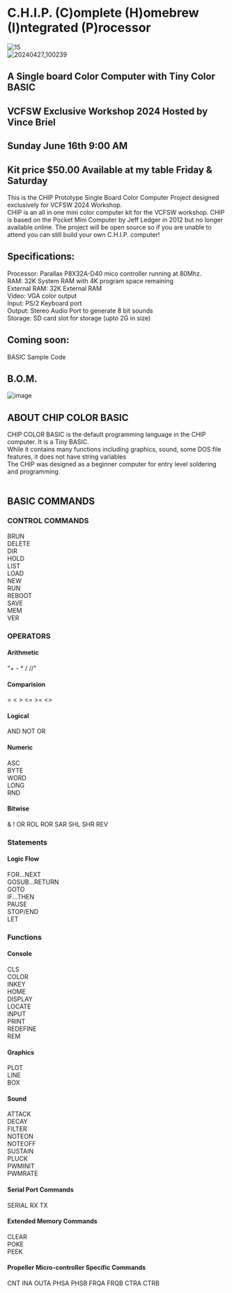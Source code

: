 # C.H.I.P. (C)omplete (H)omebrew (I)ntegrated (P)rocessor<br>

![15](https://github.com/Retrotink/CHIP/assets/121696513/aad8cdb2-fd03-4e4e-973e-a151032b2a93)
<br>
![20240427_100239](https://github.com/Retrotink/CHIP/assets/121696513/64df5f28-b1cc-4447-bd8d-f04b8e90c97c)



## A Single board Color Computer with Tiny Color BASIC<br>
## VCFSW Exclusive Workshop 2024 Hosted by Vince Briel
## Sunday June 16th 9:00 AM
## Kit price $50.00 Available at my table Friday & Saturday

This is the CHIP Prototype Single Board Color Computer Project designed exclusively for VCFSW 2024 Workshop. <br>
CHIP is an all in one mini color computer kit for the VCFSW workshop. CHIP is based on the Pocket Mini Computer by Jeff Ledger in 2012 but no longer available online. 
The project will be open source so if you are unable to attend you can still build your own C.H.I.P. computer!

## Specifications:

Processor: Parallax P8X32A-D40 mico controller running at 80Mhz. <br>
RAM: 32K System RAM with 4K program space remaining <br>
External RAM: 32K External RAM <br>
Video: VGA color output<br>
Input: PS/2 Keyboard port<br>
Output: Stereo Audio Port to generate 8 bit sounds<br>
Storage: SD card slot for storage (upto 2G in size)<br>

## Coming soon: <br>
BASIC Sample Code<br>

## B.O.M.

![image](https://github.com/Retrotink/C.H.I.P./assets/121696513/efd15496-b053-4cd0-a399-c38385d1edbb)

## ABOUT CHIP COLOR BASIC <br>
CHIP COLOR BASIC is the default programming language in the CHIP computer. It is a Tiny BASIC. <br>
While it contains many functions including graphics, sound, some DOS file features, it does not have string variables <br>
The CHIP was designed as a beginner computer for entry level soldering and programming. <br>
<br>
## BASIC COMMANDS <br>

### CONTROL COMMANDS
BRUN <br>
DELETE <br>
DIR <br>
HOLD <br>
LIST <br>
LOAD <br>
NEW <br>
RUN <br>
REBOOT <br>
SAVE <br>
MEM <br>
VER <br>

### OPERATORS <br>
#### Arithmetic <br>
"+ - * / //"<br>

#### Comparision <br>
= < > <= >= <> <br>

#### Logical <br>
AND NOT OR <br>

#### Numeric <br>
ASC <br>
BYTE <br>
WORD <br>
LONG <br>
RND <br>

#### Bitwise <br>
& ! OR ROL ROR SAR SHL SHR REV <br>

### Statements 

#### Logic Flow <br>
FOR...NEXT <br>
GOSUB...RETURN <br>
GOTO <br>
IF...THEN <br>
PAUSE <br>
STOP/END <br>
LET <br>

### Functions <br>

#### Console <br>
CLS <br>
COLOR <br>
INKEY <br>
HOME <br>
DISPLAY <br>
LOCATE <br>
INPUT <br>
PRINT <br>
REDEFINE <br>
REM <br>

#### Graphics <br>
PLOT <br>
LINE <br>
BOX <br>

#### Sound <BR>
ATTACK <br>
DECAY <br>
FILTER <br>
NOTEON <br>
NOTEOFF <br>
SUSTAIN <br>
PLUCK <br>
PWMINIT <br>
PWMRATE <br>

#### Serial Port Commands <br>
SERIAL RX TX <br>

#### Extended Memory Commands<br>
CLEAR <br>
POKE <br>
PEEK<br>

#### Propeller Micro-controller Specific Commands <br>
CNT INA OUTA PHSA PHSB FRQA FRQB CTRA CTRB <br>


